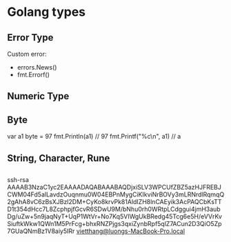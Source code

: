 # Golang types

## Error Type
Custom error: 

- errors.News()
- fmt.Errorf()
## Numeric Type

## Byte
var a1 byte = 97
fmt.Println(a1)
// 97
fmt.Printf("%c\n", a1)
// a

## String, Character, Rune

## 

ssh-rsa AAAAB3NzaC1yc2EAAAADAQABAAABAQDjxiSLV3WPCUfZBZ5azHJFREBJCWM04Fd5alLavdzOuqnmu0W04EBPnMygCiKIkviNrBOVy3mLRNrdlRqmqQ2gAhA8vC6zBsXJBzl2DM+CyKo8krvPk81AldIZH8lnCAEyik3AcPAQCbKsTTD1t354dHcc7L8ZcphpjfGcvR6SDwU9M/bNhu0rh0WRtpLCdggui4jmH3aubDg/uZw+5n9jaqNyT+UqP1WtVr+No7Kq5VIWgUkBRedg45Tcg6e5H/eVVrKvSiuftkWkw1QWn1M5PrFcg+bhxRNZPjgs3qxiZynbRpf5qlZ7ACun2D3QiO5Zp7GUaQNmBz1V8aiy5IRr vietthang@luongs-MacBook-Pro.local